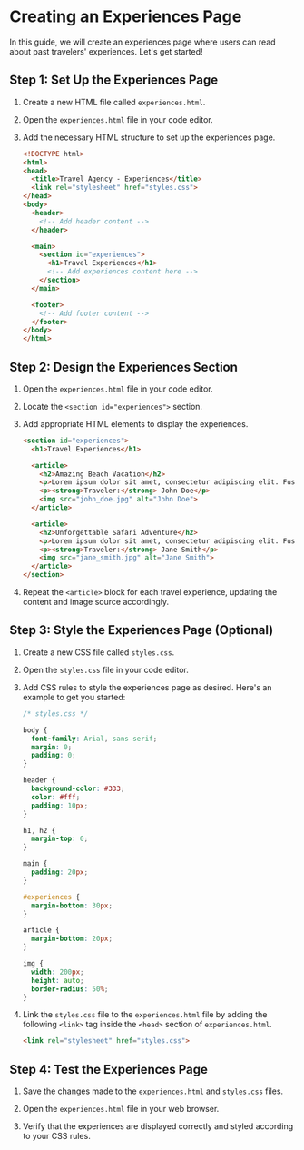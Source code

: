 #  Creating an Experiences Page

In this guide, we will create an experiences page where users can read about past travelers' experiences. Let's get started!

## Step 1: Set Up the Experiences Page

1. Create a new HTML file called `experiences.html`.

2. Open the `experiences.html` file in your code editor.

3. Add the necessary HTML structure to set up the experiences page.

    ```html
    <!DOCTYPE html>
    <html>
    <head>
      <title>Travel Agency - Experiences</title>
      <link rel="stylesheet" href="styles.css">
    </head>
    <body>
      <header>
        <!-- Add header content -->
      </header>
    
      <main>
        <section id="experiences">
          <h1>Travel Experiences</h1>
          <!-- Add experiences content here -->
        </section>
      </main>
    
      <footer>
        <!-- Add footer content -->
      </footer>
    </body>
    </html>
    ```

## Step 2: Design the Experiences Section

1. Open the `experiences.html` file in your code editor.

2. Locate the `<section id="experiences">` section.

3. Add appropriate HTML elements to display the experiences.

    ```html
    <section id="experiences">
      <h1>Travel Experiences</h1>
    
      <article>
        <h2>Amazing Beach Vacation</h2>
        <p>Lorem ipsum dolor sit amet, consectetur adipiscing elit. Fusce tempus nibh ac est luctus, eu fermentum odio placerat.</p>
        <p><strong>Traveler:</strong> John Doe</p>
        <img src="john_doe.jpg" alt="John Doe">
      </article>
    
      <article>
        <h2>Unforgettable Safari Adventure</h2>
        <p>Lorem ipsum dolor sit amet, consectetur adipiscing elit. Fusce tempus nibh ac est luctus, eu fermentum odio placerat.</p>
        <p><strong>Traveler:</strong> Jane Smith</p>
        <img src="jane_smith.jpg" alt="Jane Smith">
      </article>
    </section>
    ```

4. Repeat the `<article>` block for each travel experience, updating the content and image source accordingly.

## Step 3: Style the Experiences Page (Optional)

1. Create a new CSS file called `styles.css`.

2. Open the `styles.css` file in your code editor.

3. Add CSS rules to style the experiences page as desired. Here's an example to get you started:

    ```css
    /* styles.css */
    
    body {
      font-family: Arial, sans-serif;
      margin: 0;
      padding: 0;
    }
    
    header {
      background-color: #333;
      color: #fff;
      padding: 10px;
    }
    
    h1, h2 {
      margin-top: 0;
    }
    
    main {
      padding: 20px;
    }
    
    #experiences {
      margin-bottom: 30px;
    }
    
    article {
      margin-bottom: 20px;
    }
    
    img {
      width: 200px;
      height: auto;
      border-radius: 50%;
    }
    ```

4. Link the `styles.css` file to the `experiences.html` file by adding the following `<link>` tag inside the `<head>` section of `experiences.html`.

    ```html
    <link rel="stylesheet" href="styles.css">
    ```

## Step 4: Test the Experiences Page

1. Save the changes made to the `experiences.html` and `styles.css` files.

2. Open the `experiences.html` file in your web browser.

3. Verify that the experiences are displayed correctly and styled according to your CSS rules.

